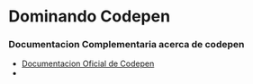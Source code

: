 # Dominando Codepen

### Documentacion Complementaria acerca de codepen

* [Documentacion Oficial de Codepen](https://blog.codepen.io/documentation/)
* 
